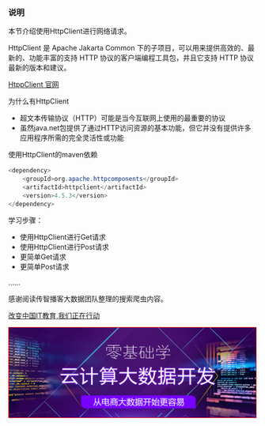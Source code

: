 

### 说明

本节介绍使用HttpClient进行网络请求。

HttpClient 是 Apache Jakarta Common 下的子项目，可以用来提供高效的、最新的、功能丰富的支持 HTTP 协议的客户端编程工具包，并且它支持 HTTP 协议最新的版本和建议。

[HtppClient 官网](http://hc.apache.org/)

为什么有HttpClient
* 超文本传输协议（HTTP）可能是当今互联网上使用的最重要的协议
* 虽然java.net包提供了通过HTTP访问资源的基本功能，但它并没有提供许多应用程序所需的完全灵活性或功能

使用HttpClient的maven依赖
```java
<dependency>
    <groupId>org.apache.httpcomponents</groupId>
    <artifactId>httpclient</artifactId>
    <version>4.5.3</version>
</dependency>
```


学习步骤：
* 使用HttpClient进行Get请求
* 使用HttpClient进行Post请求
* 更简单Get请求
* 更简单Post请求


……

感谢阅读传智播客大数据团队整理的搜索爬虫内容。

[改变中国IT教育,我们正在行动](http://www.itcast.cn)

<a href="http://www.itcast.cn/subject/cloudzly/index.shtml?cloud">
<img src="img/bd.png" width="500" style="border:1px solid red;"/>
</a>